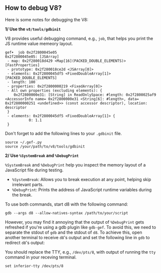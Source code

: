 ## How to debug V8?

Here is some notes for debugging the V8:

**1/ Use the `v8/tools/gdbinit`**

V8 provides useful debugging command, e.g., `job`, that helps you print the JS runtime value memeory layout.

```
gef➤  job 0x2f2800045e05
0x2f2800045e05: [JSArray]
 - map: 0x2f280018d429 <Map[16](PACKED_DOUBLE_ELEMENTS)> [FastProperties]
 - prototype: 0x2f280018ce2d <JSArray[0]>
 - elements: 0x2f2800045df5 <FixedDoubleArray[1]> [PACKED_DOUBLE_ELEMENTS]
 - length: 100
 - properties: 0x2f2800000219 <FixedArray[0]>
 - All own properties (excluding elements): {
    0x2f2800000e31: [String] in ReadOnlySpace: #length: 0x2f2800025af9 <AccessorInfo name= 0x2f2800000e31 <String[6]: #length>, data= 0x2f2800000251 <undefined>> (const accessor descriptor), location: descriptor
 }
 - elements: 0x2f2800045df5 <FixedDoubleArray[1]> {
           0: 1.1
 }
```

Don't forget to add the following lines to your `.gdbinit` file.
```
source ~/.gef-.py
source /your/path/to/v8/tools/gdbinit
```

**2/ Use `%SystemBreak` and `%DebugPrint`**

`%SystemBreak` and `%DebugPrint` help you inspect the memory layout of a JavaScript file during testing.

+ `%SystemBreak`: Allows you to break execution at any point, helping skip irrelevant parts.
+ `%DebugPrint`: Prints the address of JavaScript runtime variables during the break.

To use both commands, start d8 with the following command:

```
gdb --args d8 --allow-natives-syntax /path/to/your/script
```

However, you may find it annoying that the output of `%DebugPrint` gets refreshed if you're using a gdb plugin like `gdb-gef`. To avoid this, we need to separate the stdout of `gdb` and the stdout of `d8`. To achieve this, open another terminal to receive `d8`'s output and set the following line in `gdb` to redirect `d8`'s output:

You should replace the TTY, e.g., `/dev/pts/8`, with output of running the `tty` command in your receving terminal.

```
set inferior-tty /dev/pts/8
```